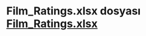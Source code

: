 # Film_Ratings.xlsx dosyası  [Film_Ratings.xlsx](https://github.com/turkan-risvan/FilmOneriSistemi/files/12552561/Film_Ratings.xlsx)
